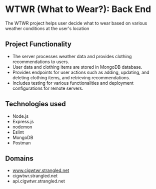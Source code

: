 # WTWR (What to Wear?): Back End
The WTWR project helps user decide what to wear based on various weather conditions at the user's location

## Project Functionality
- The server processes weather data and provides clothing recommendations to users.
- User data and clothing items are stored in MongoDB database.
- Provides endpoints for user actions such as adding, updating, and deleting clothing items, and retrieving recommendations.
- Includes testing for various functionalities and deployment configurations for remote servers.

## Technologies used
- Node.js
- Express.js
- nodemon
- Eslint
- MongoDB
- Postman


## Domains
- www.cigwtwr.strangled.net
- cigwtwr.strangled.net
- api.cigwtwr.strangled.net
